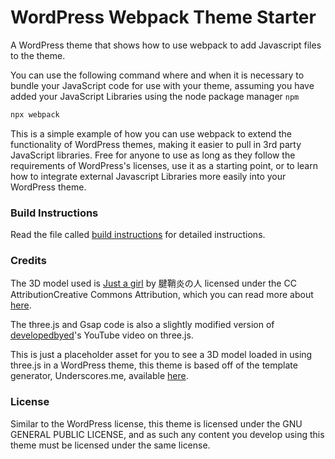 # WordPress Webpack Theme Starter
A WordPress theme that shows how to use webpack to add Javascript files to the theme.


You can use the following command where and when it is necessary to bundle your JavaScript code for use with your theme,
assuming you have added your JavaScript Libraries using the node package manager `npm`
```bash
npx webpack 
```
This is a simple example of how you can use webpack to extend the functionality of WordPress themes, making it easier to
pull in 3rd party JavaScript libraries. Free for anyone to use as long as they follow the requirements of WordPress's 
licenses, use it as a starting point, or to learn how to integrate external Javascript Libraries more easily into your 
WordPress theme.  

### Build Instructions

Read the file called [build instructions](https://github.com/GrahamCHill/wordpress-webpack-theme/blob/main/build-instructions.txt) 
for detailed instructions.

### Credits
The 3D model used is 
[Just a girl](https://sketchfab.com/3d-models/just-a-girl-b2359160a4f54e76b5ae427a55d9594d) by 腱鞘炎の人 licensed under 
the CC AttributionCreative Commons Attribution, which you can read more about 
[here](https://creativecommons.org/licenses/by/4.0/).  

The three.js and Gsap code is also a slightly modified version of 
[developedbyed](https://www.youtube.com/watch?v=_OwJV2xL8M8)'s YouTube video on three.js. 

This is just a placeholder asset for you to see a 3D model loaded in using three.js in a WordPress theme, this theme is 
based off of the template generator, Underscores.me, available [here](https://underscores.me/).

### License 
Similar to the WordPress license, this theme is licensed under the GNU GENERAL PUBLIC LICENSE, and as such any content 
you develop using this theme must be licensed under the same license.
